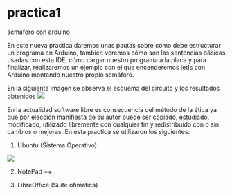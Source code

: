 # practica1
semaforo con arduino

En este nueva practica daremos unas pautas sobre cómo debe estructurar un programa en Arduino,
también veremos cómo son las sentencias básicas usadas con esta IDE, cómo cargar nuestro programa a
la placa y para finalizar, realizaremos un ejemplo con el que encenderemos leds con Arduino
montando nuestro propio semáforo. 

En la siguiente imagen se observa el esquema del circuito y los resultados obtenidos
<a href="https://1drv.ms/f/s!Aizy46b43Ozzgia1URP5FFhRBNBY"><img src="https://1drv.ms/f/s!Aizy46b43Ozzgia1URP5FFhRBNBY" /></a>


En la actualidad  software libre es consecuencia del método de la ética  ya que por elección manifiesta de su autor puede ser copiado, estudiado, modificado, utilizado libremente con cualquier fin y redistribuido con o sin cambios o mejoras.
En esta practica se utilizaron los siguientes:
1. Ubuntu (Sistema Operativo)

<a href="https://1drv.ms/u/s!Aizy46b43OzzghxX44Er1X3MZlBv"><img src="https://1drv.ms/u/s!Aizy46b43OzzghxX44Er1X3MZlBv" /></a>


2. NotePad ++ 


3. LibreOffice (Suite ofimática)


